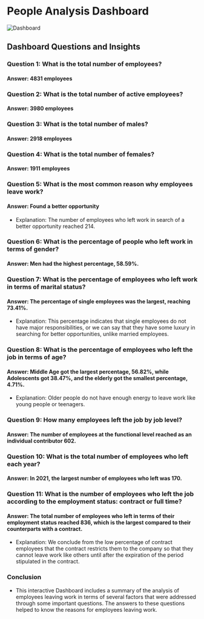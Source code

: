 # People Analysis Dashboard

![Dashboard](https://github.com/abdelrahman4578/Power-BI-Dashboards-/blob/e538702c6a04c5445953205ec02fdf1e8b37b9aa/PeopleAnalysis/Capture.PNG)

## Dashboard Questions and Insights

### Question 1: What is the total number of employees?
#### Answer: 4831 employees

### Question 2: What is the total number of active employees?
#### Answer: 3980 employees

### Question 3: What is the total number of males?
#### Answer: 2918 employees

### Question 4: What is the total number of females?
#### Answer: 1911 employees

### Question 5: What is the most common reason why employees leave work?
#### Answer: Found a better opportunity
- Explanation: The number of employees who left work in search of a better opportunity reached 214.

### Question 6: What is the percentage of people who left work in terms of gender?
#### Answer: Men had the highest percentage, 58.59%.

### Question 7: What is the percentage of employees who left work in terms of marital status?
#### Answer: The percentage of single employees was the largest, reaching 73.41%.
- Explanation: This percentage indicates that single employees do not have major responsibilities, or we can say that they have some luxury in searching for better opportunities, unlike married employees.

### Question 8: What is the percentage of employees who left the job in terms of age?
#### Answer: Middle Age got the largest percentage, 56.82%, while Adolescents got 38.47%, and the elderly got the smallest percentage, 4.71%.
- Explanation: Older people do not have enough energy to leave work like young people or teenagers.

### Question 9: How many employees left the job by job level?
#### Answer: The number of employees at the functional level reached as an individual contributor 602.

### Question 10: What is the total number of employees who left each year?
#### Answer: In 2021, the largest number of employees who left was 170.

### Question 11: What is the number of employees who left the job according to the employment status: contract or full time?
#### Answer: The total number of employees who left in terms of their employment status reached 836, which is the largest compared to their counterparts with a contract.
- Explanation: We conclude from the low percentage of contract employees that the contract restricts them to the company so that they cannot leave work like others until after the expiration of the period stipulated in the contract.

### Conclusion
- This interactive Dashboard includes a summary of the analysis of employees leaving work in terms of several factors that were addressed through some important questions. The answers to these questions helped to know the reasons for employees leaving work.

